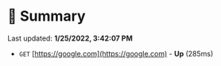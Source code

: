 # 📖 Summary
Last updated: **1/25/2022, 3:42:07 PM**

- `GET` [https://google.com](https://google.com) - **Up** (285ms)
